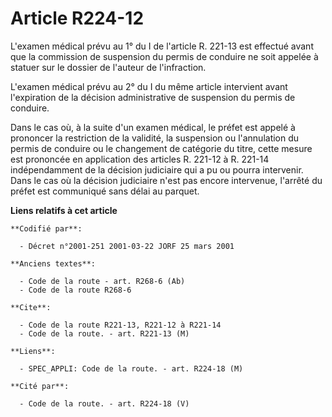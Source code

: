 # Article R224-12

L'examen médical prévu au 1° du I de l'article R. 221-13 est effectué avant que la commission de suspension du permis de
conduire ne soit appelée à statuer sur le dossier de l'auteur de l'infraction.

L'examen médical prévu au 2° du I du même article intervient avant l'expiration de la décision administrative de suspension
du permis de conduire.

Dans le cas où, à la suite d'un examen médical, le préfet est appelé à prononcer la restriction de la validité, la suspension
ou l'annulation du permis de conduire ou le changement de catégorie du titre, cette mesure est prononcée en application des
articles R. 221-12 à R. 221-14 indépendamment de la décision judiciaire qui a pu ou pourra intervenir. Dans le cas où la
décision judiciaire n'est pas encore intervenue, l'arrêté du préfet est communiqué sans délai au parquet.

**Liens relatifs à cet article**

	**Codifié par**:

	  - Décret n°2001-251 2001-03-22 JORF 25 mars 2001

	**Anciens textes**:

	  - Code de la route - art. R268-6 (Ab)
	  - Code de la route R268-6

	**Cite**:

	  - Code de la route R221-13, R221-12 à R221-14
	  - Code de la route. - art. R221-13 (M)

	**Liens**:

	  - SPEC_APPLI: Code de la route. - art. R224-18 (M)

	**Cité par**:

	  - Code de la route. - art. R224-18 (V)
